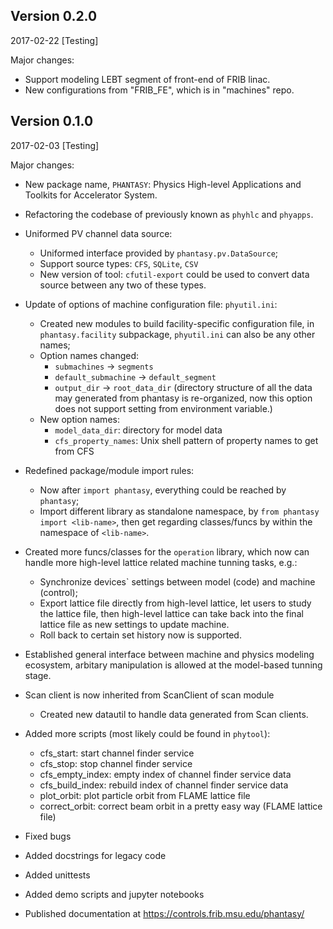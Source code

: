 Version 0.2.0
-------------

2017-02-22 [Testing]

Major changes:

- Support modeling LEBT segment of front-end of FRIB linac.
- New configurations from "FRIB_FE", which is in "machines" repo.

Version 0.1.0
-------------

2017-02-03 [Testing]

Major changes:

- New package name, `PHANTASY`: Physics High-level Applications and Toolkits for
  Accelerator System.

- Refactoring the codebase of previously known as `phyhlc` and `phyapps`.

- Uniformed PV channel data source:
  - Uniformed interface provided by `phantasy.pv.DataSource`;
  - Support source types: `CFS`, `SQLite`, `CSV`
  - New version of tool: `cfutil-export` could be used to convert data source
    between any two of these types.

- Update of options of machine configuration file: `phyutil.ini`:
  - Created new modules to build facility-specific configuration file, in
    `phantasy.facility` subpackage, `phyutil.ini` can also be any other names;
  - Option names changed:
    - `submachines` -> `segments`
    - `default_submachine` -> `default_segment`
    - `output_dir` -> `root_data_dir` (directory structure of all the data may
    generated from phantasy is re-organized, now this option does not support
    setting from environment variable.)
  - New option names:
    - `model_data_dir`: directory for model data
    - `cfs_property_names`: Unix shell pattern of property names to get from CFS

- Redefined package/module import rules:
  - Now after `import phantasy`, everything could be reached by `phantasy`;
  - Import different library as standalone namespace, by `from phantasy import
  <lib-name>`, then get regarding classes/funcs by within the namespace of
  `<lib-name>`.

- Created more funcs/classes for the `operation` library, which now can handle
  more high-level lattice related machine tunning tasks, e.g.:
  - Synchronize devices` settings between model (code) and machine (control);
  - Export lattice file directly from high-level lattice, let users to study
    the lattice file, then high-level lattice can take back into the final
    lattice file as new settings to update machine.
  - Roll back to certain set history now is supported.

- Established general interface between machine and physics modeling ecosystem,
  arbitary manipulation is allowed at the model-based tunning stage.

- Scan client is now inherited from ScanClient of scan module
  - Created new datautil to handle data generated from Scan clients.

- Added more scripts (most likely could be found in `phytool`):
  - cfs_start: start channel finder service
  - cfs_stop: stop channel finder service
  - cfs_empty_index: empty index of channel finder service data
  - cfs_build_index: rebuild index of channel finder service data
  - plot_orbit: plot particle orbit from FLAME lattice file
  - correct_orbit: correct beam orbit in a pretty easy way (FLAME lattice file)

- Fixed bugs

- Added docstrings for legacy code

- Added unittests

- Added demo scripts and jupyter notebooks

- Published documentation at https://controls.frib.msu.edu/phantasy/
